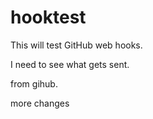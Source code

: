 # hooktest

This will test GitHub web hooks.

I need to see what gets sent.

from gihub.


more changes
